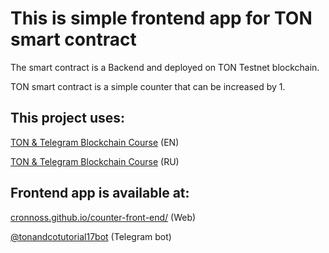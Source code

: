 # This is simple frontend app for TON smart contract

The smart contract is a Backend and deployed on TON Testnet blockchain.

TON smart contract is a simple counter that can be increased by 1.


## This project uses:
[TON & Telegram Blockchain Сourse](https://stepik.org/course/176754/syllabus) (EN)

[TON & Telegram Blockchain Сourse](https://stepik.org/course/201855/syllabus) (RU)

## Frontend app is available at:
[cronnoss.github.io/counter-front-end/](https://cronnoss.github.io/counter-front-end/) (Web)

[@tonandcotutorial17bot](https://t.me/tonandcotutorial17bot) (Telegram bot)

